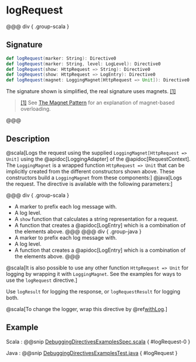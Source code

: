 # logRequest

@@@ div { .group-scala }

## Signature

```scala
def logRequest(marker: String): Directive0
def logRequest(marker: String, level: LogLevel): Directive0
def logRequest(show: HttpRequest => String): Directive0
def logRequest(show: HttpRequest => LogEntry): Directive0
def logRequest(magnet: LoggingMagnet[HttpRequest => Unit]): Directive0
```

The signature shown is simplified, the real signature uses magnets. <a id="^1" href="#1">[1]</a>

> <a id="1" href="#^1">[1]</a> See [The Magnet Pattern](http://spray.io/blog/2012-12-13-the-magnet-pattern/) for an explanation of magnet-based overloading.

@@@

## Description

@scala[Logs the request using the supplied `LoggingMagnet[HttpRequest => Unit]` using the @apidoc[LoggingAdapter] of the @apidoc[RequestContext]. The `LoggingMagnet` is a wrapped
function `HttpRequest => Unit` that can be implicitly created from the different constructors shown above. These
constructors build a `LoggingMagnet` from these components:]
@java[Logs the request. The directive is available with the following parameters:]

@@@ div { .group-scala }
 * A marker to prefix each log message with.
 * A log level.
 * A `show` function that calculates a string representation for a request.
 * A function that creates a @apidoc[LogEntry] which is a combination of the elements above.
@@@
@@@ div { .group-java }
 * A marker to prefix each log message with.
 * A log level.
 * A function that creates a @apidoc[LogEntry] which is a combination of the elements above.
@@@

@scala[It is also possible to use any other function `HttpRequest => Unit` for logging by wrapping it with `LoggingMagnet`.
See the examples for ways to use the `logRequest` directive.]

Use `logResult` for logging the response, or `logRequestResult` for logging both.

@scala[To change the logger, wrap this directive by @ref[withLog](../basic-directives/withLog.md).]

## Example

Scala
:  @@snip [DebuggingDirectivesExamplesSpec.scala](/docs/src/test/scala/docs/http/scaladsl/server/directives/DebuggingDirectivesExamplesSpec.scala) { #logRequest-0 }

Java
:  @@snip [DebuggingDirectivesExamplesTest.java](/docs/src/test/java/docs/http/javadsl/server/directives/DebuggingDirectivesExamplesTest.java) { #logRequest }
